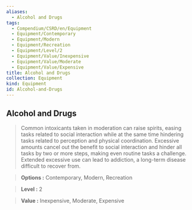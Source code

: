 ```yaml
---
aliases:
  - Alcohol and Drugs
tags:
  - Compendium/CSRD/en/Equipment
  - Equipment/Contemporary
  - Equipment/Modern
  - Equipment/Recreation
  - Equipment/Level/2
  - Equipment/Value/Inexpensive
  - Equipment/Value/Moderate
  - Equipment/Value/Expensive
title: Alcohol and Drugs
collection: Equipment
kind: Equipment
id: Alcohol-and-Drugs
---
```

## Alcohol and Drugs    
    
>Common intoxicants taken in moderation can raise spirits, easing tasks related to social interaction while at the same time hindering tasks related to perception and physical coordination. Excessive amounts cancel out the benefit to social interaction and hinder all tasks by two or more steps, making even routine tasks a challenge. Extended excessive use can lead to addiction, a long-term disease difficult to recover from.    
> **Options :** Contemporary, Modern, Recreation    
> **Level :** 2    
> **Value :** Inexpensive, Moderate, Expensive
